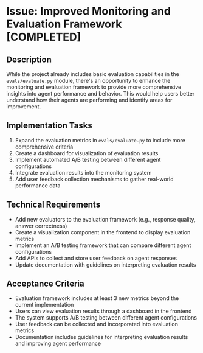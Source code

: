 # Issue: Improved Monitoring and Evaluation Framework [COMPLETED]

## Description

While the project already includes basic evaluation capabilities in the `evals/evaluate.py` module, there's an opportunity to enhance the monitoring and evaluation framework to provide more comprehensive insights into agent performance and behavior. This would help users better understand how their agents are performing and identify areas for improvement.

## Implementation Tasks

1. Expand the evaluation metrics in `evals/evaluate.py` to include more comprehensive criteria
2. Create a dashboard for visualization of evaluation results
3. Implement automated A/B testing between different agent configurations
4. Integrate evaluation results into the monitoring system
5. Add user feedback collection mechanisms to gather real-world performance data

## Technical Requirements

- Add new evaluators to the evaluation framework (e.g., response quality, answer correctness)
- Create a visualization component in the frontend to display evaluation metrics
- Implement an A/B testing framework that can compare different agent configurations
- Add APIs to collect and store user feedback on agent responses
- Update documentation with guidelines on interpreting evaluation results

## Acceptance Criteria

- Evaluation framework includes at least 3 new metrics beyond the current implementation
- Users can view evaluation results through a dashboard in the frontend
- The system supports A/B testing between different agent configurations
- User feedback can be collected and incorporated into evaluation metrics
- Documentation includes guidelines for interpreting evaluation results and improving agent performance
